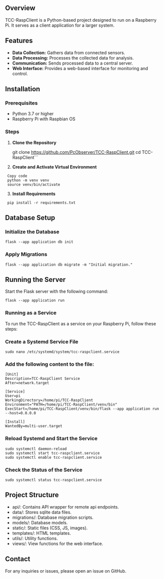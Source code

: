 
## Overview

TCC-RaspClient is a Python-based project designed to run on a Raspberry Pi. It serves as a client application for a larger system.

## Features

- **Data Collection:** Gathers data from connected sensors.
- **Data Processing:** Processes the collected data for analysis.
- **Communication:** Sends processed data to a central server.
- **Web Interface:** Provides a web-based interface for monitoring and control.

## Installation

### Prerequisites

- Python 3.7 or higher
- Raspberry Pi with Raspbian OS

### Steps

1. **Clone the Repository**

  
   git clone https://github.com/PcObserver/TCC-RaspClient.git
   cd TCC-RaspClient```
2. **Create and Activate Virtual Environment**

 ```
  Copy code
  python -m venv venv
  source venv/bin/activate
 ```
3. **Install Requirements**
 ```
  pip install -r requirements.txt
 ```

## Database Setup
### Initialize the Database
```
flask --app application db init
```
### Apply Migrations
```
flask --app application db migrate -m "Initial migration."
```
## Running the Server
Start the Flask server with the following command:
```
flask --app application run
```
### Running as a Service
To run the TCC-RaspClient as a service on your Raspberry Pi, follow these steps:

### Create a Systemd Service File
 ```
sudo nano /etc/systemd/system/tcc-raspclient.service
 ```
### Add the following content to the file:

 ```
[Unit]
Description=TCC-RaspClient Service
After=network.target

[Service]
User=pi
WorkingDirectory=/home/pi/TCC-RaspClient
Environment="PATH=/home/pi/TCC-RaspClient/venv/bin"
ExecStart=/home/pi/TCC-RaspClient/venv/bin/flask --app application run --host=0.0.0.0

[Install]
WantedBy=multi-user.target
 ```
### Reload Systemd and Start the Service
 ```
sudo systemctl daemon-reload
sudo systemctl start tcc-raspclient.service
sudo systemctl enable tcc-raspclient.service
 ```
### Check the Status of the Service
 ```
sudo systemctl status tcc-raspclient.service
 ```
## Project Structure
* api/: Contains API wrapper for remote api endpoints.
* data/: Stores sqlite data files.
* migrations/: Database migration scripts.
* models/: Database models.
* static/: Static files (CSS, JS, images).
* templates/: HTML templates.
* utils/: Utility functions.
* views/: View functions for the web interface.

## Contact
For any inquiries or issues, please open an issue on GitHub.
